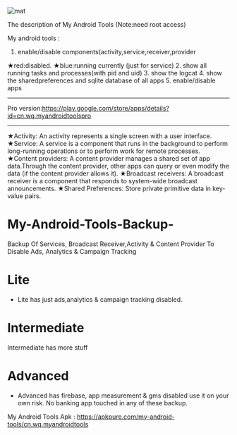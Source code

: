 ![mat](https://s22.postimg.cc/v4eg3rww1/image.png)

The description of My Android Tools
(Note:need root access)

My android tools :
1. enable/disable components(activity,service,receiver,provider

★red:disabled.
★blue:running currently (just for service)
2. show all running tasks and processes(with pid and uid)
3. show the logcat
4. show the sharedpreferences and sqlite database of all apps
5. enable/disable apps

----------------------------------

Pro version:https://play.google.com/store/apps/details?id=cn.wq.myandroidtoolspro

----------------------------------
★Activity: An activity represents a single screen with a user interface.
★Service: A service is a component that runs in the background to perform long-running operations or to perform work for remote processes.
★Content providers: A content provider manages a shared set of app data.Through the content provider, other apps can query or even modify the data (if the content provider allows it).
★Broadcast receivers: A broadcast receiver is a component that responds to system-wide broadcast announcements.
★Shared Preferences: Store private primitive data in key-value pairs.

# My-Android-Tools-Backup-
Backup Of Services, Broadcast Receiver,Activity &amp; Content Provider To Disable Ads, Analytics &amp; Campaign Tracking
# Lite
- Lite has just ads,analytics & campaign tracking disabled.
# Intermediate
Intermediate has more stuff 
# Advanced 
- Advanced has firebase, app measurement & gms disabled use it on your own risk.
No banking app touched in any of these backup.

My Android Tools Apk : https://apkpure.com/my-android-tools/cn.wq.myandroidtools
